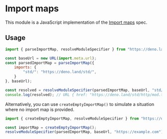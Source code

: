 # Import maps

This module is a JavaScript implementation of the
[Import maps](https://html.spec.whatwg.org/multipage/webappapis.html#import-maps) spec.

## Usage

```js
import { parseImportMap, resolveModuleSpecifier } from "https://deno.land/x/import_maps/mod.js";

const baseUrl = new URL(import.meta.url);
const parsedImportMap = parseImportMap({
	imports: {
		"std/": "https://deno.land/std/",
	}
}, baseUrl);

const resolved = resolveModuleSpecifier(parsedImportMap, baseUrl, "std/http/mod.ts");
console.log(resolved); // URL { href: "https://deno.land/std/http/mod.ts" }
```

Alternatively, you can use `createEmptyImportMap()` to simulate a situation where no import map is provided.

```js
import { createEmptyImportMap, resolveModuleSpecifier } from "https://deno.land/x/import_maps/mod.js";

const importMap = createEmptyImportMap();
resolveModuleSpecifier(parsedImportMap, baseUrl, "https://example.com");
```
